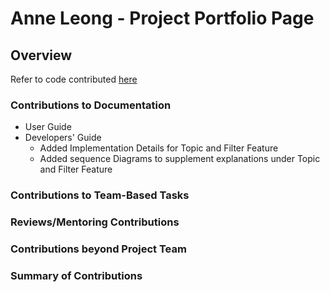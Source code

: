# Anne Leong - Project Portfolio Page

## Overview
Refer to code contributed [here](https://nus-cs2113-ay2324s2.github.io/tp-dashboard/?search=anneleong&breakdown=true)

### Contributions to Documentation

- User Guide
- Developers' Guide
  - Added Implementation Details for Topic and Filter Feature
  - Added sequence Diagrams to supplement explanations under Topic and Filter Feature


### Contributions to Team-Based Tasks

### Reviews/Mentoring Contributions

### Contributions beyond Project Team



### Summary of Contributions
